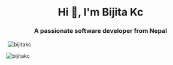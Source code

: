 <h1 align="center">Hi 👋, I'm Bijita Kc</h1>
<h3 align="center">A passionate software developer from Nepal</h3>


<p>&nbsp;<img align="center" src="https://github-readme-stats.vercel.app/api?username=bijitakc&show_icons=true&locale=en" alt="bijitakc" /></p>

<p><img align="center" src="https://github-readme-streak-stats.herokuapp.com/?user=bijitakc&" alt="bijitakc" /></p>

